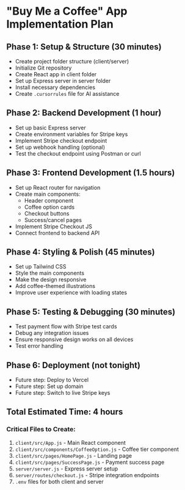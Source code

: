 # "Buy Me a Coffee" App Implementation Plan

## Phase 1: Setup & Structure (30 minutes)
- Create project folder structure (client/server)
- Initialize Git repository
- Create React app in client folder
- Set up Express server in server folder
- Install necessary dependencies
- Create `.cursorrules` file for AI assistance

## Phase 2: Backend Development (1 hour)
- Set up basic Express server
- Create environment variables for Stripe keys
- Implement Stripe checkout endpoint
- Set up webhook handling (optional)
- Test the checkout endpoint using Postman or curl

## Phase 3: Frontend Development (1.5 hours)
- Set up React router for navigation
- Create main components:
  - Header component
  - Coffee option cards
  - Checkout buttons
  - Success/cancel pages
- Implement Stripe Checkout JS
- Connect frontend to backend API

## Phase 4: Styling & Polish (45 minutes)
- Set up Tailwind CSS
- Style the main components
- Make the design responsive
- Add coffee-themed illustrations
- Improve user experience with loading states

## Phase 5: Testing & Debugging (30 minutes)
- Test payment flow with Stripe test cards
- Debug any integration issues
- Ensure responsive design works on all devices
- Test error handling

## Phase 6: Deployment (not tonight)
- Future step: Deploy to Vercel
- Future step: Set up domain
- Future step: Switch to live Stripe keys

## Total Estimated Time: 4 hours

### Critical Files to Create:
1. `client/src/App.js` - Main React component
2. `client/src/components/CoffeeOption.js` - Coffee tier component
3. `client/src/pages/HomePage.js` - Landing page
4. `client/src/pages/SuccessPage.js` - Payment success page
5. `server/server.js` - Express server setup
6. `server/routes/checkout.js` - Stripe integration endpoints
7. `.env` files for both client and server